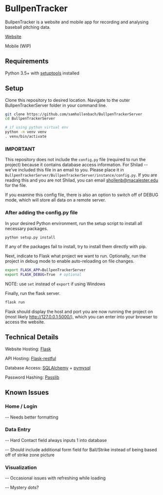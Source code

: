 # BullpenTracker


BullpenTracker is a website and mobile app for recording and analysing baseball pitching data.

[Website](bullpentracker.com)

Mobile (WIP)


## Requirements

Python 3.5+ with [setuptools](https://pypi.org/project/setuptools/) installed



## Setup


Clone this repository to desired location. Navigate to the outer BullpenTrackerServer folder in your command line. 

```bash
git clone https://github.com/samhollenbach/BullpenTrackerServer
cd BullpenTrackerServer

# if using python virtual env
python -m venv venv
. venv/bin/activate

```


### IMPORTANT

This repository does not include the `config.py` file (required to run the project) because it contains database access information. For Shilad -- we've included this file in an email to you. Please place it in `BullpenTrackerServer/BullpenTrackerServer/instance/config.py`. If you are reading this and you are not Shilad, you can email [shollenb@macalester.edu](shollenb@macalester.edu) for the file.

If you examine this config file, there is also an option to switch off of DEBUG mode, which will store all data on a remote server. 



### After adding the config.py file


In your desired Python environment, run the setup script to install all necessary packages.

```bash
python setup.py install
```
If any of the packages fail to install, try to install them directly with pip.


Next, indicate to Flask what project we want to run. Optionally, run the project in debug mode to enable auto-reloading on file changes.

```bash
export FLASK_APP=BullpenTrackerServer
export FLASK_DEBUG=True  # optional
```
NOTE: use `set` instead of `export` if using Windows


Finally, run the flask server.

```bash
flask run
```

Flask should display the host and port you are now running the project on (most likely http://127.0.0.1:5000/), which you can enter into your browser to access the website. 


### 


## Technical Details

Website Hosting: [Flask](http://flask.pocoo.org/)

API Hosting: [Flask-restful](https://flask-restful.readthedocs.io/en/latest/)

Database Access: [SQLAlchemy](https://www.sqlalchemy.org/) + [pymysql](https://github.com/PyMySQL/PyMySQL)

Password Hashing: [Passlib](https://passlib.readthedocs.io/en/stable/)


## Known Issues

### Home / Login
-- Needs better formatting


### Data Entry 
-- Hard Contact field always inputs 1 into database

-- Should include additional form field for Ball/Strike instead of being based off of strike zone picture


### Visualization 
-- Occasional issues with refreshing while loading 

-- Mystery dots?





